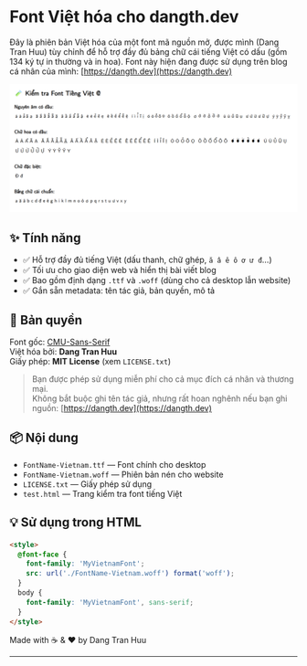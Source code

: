 # Font Việt hóa cho dangth.dev

Đây là phiên bản Việt hóa của một font mã nguồn mở, được mình (Dang Tran Huu) tùy chỉnh để hỗ trợ đầy đủ bảng chữ cái tiếng Việt có dấu (gồm 134 ký tự in thường và in hoa). Font này hiện đang được sử dụng trên blog cá nhân của mình: [https://dangth.dev](https://dangth.dev)

![](./screenshoot.png)

## ✨ Tính năng

- ✅ Hỗ trợ đầy đủ tiếng Việt (dấu thanh, chữ ghép, `ă â ê ô ơ ư đ`…)
- ✅ Tối ưu cho giao diện web và hiển thị bài viết blog
- ✅ Bao gồm định dạng `.ttf` và `.woff` (dùng cho cả desktop lẫn website)
- ✅ Gắn sẵn metadata: tên tác giả, bản quyền, mô tả

## 📄 Bản quyền

Font gốc: [CMU-Sans-Serif](https://online-fonts.com/fonts/cmu-sans-serif)  
Việt hóa bởi: **Dang Tran Huu**  
Giấy phép: **MIT License** (xem `LICENSE.txt`)

> Bạn được phép sử dụng miễn phí cho cả mục đích cá nhân và thương mại.  
> Không bắt buộc ghi tên tác giả, nhưng rất hoan nghênh nếu bạn ghi nguồn: [https://dangth.dev](https://dangth.dev)

## 📦 Nội dung

- `FontName-Vietnam.ttf` — Font chính cho desktop
- `FontName-Vietnam.woff` — Phiên bản nén cho website
- `LICENSE.txt` — Giấy phép sử dụng
- `test.html` — Trang kiểm tra font tiếng Việt

## 💡 Sử dụng trong HTML

```html
<style>
  @font-face {
    font-family: 'MyVietnamFont';
    src: url('./FontName-Vietnam.woff') format('woff');
  }
  body {
    font-family: 'MyVietnamFont', sans-serif;
  }
</style>
```


Made with ☕ & ❤️ by Dang Tran Huu


---